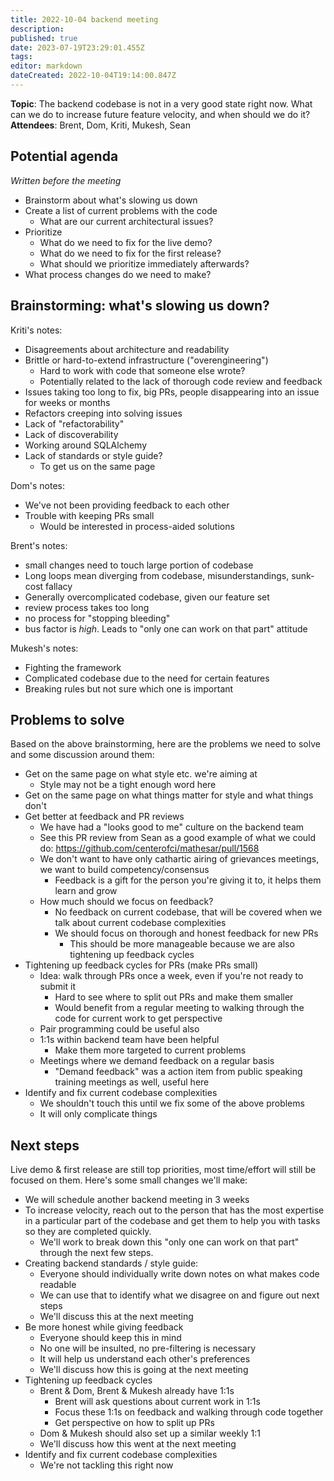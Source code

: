 ```yaml
---
title: 2022-10-04 backend meeting
description: 
published: true
date: 2023-07-19T23:29:01.455Z
tags: 
editor: markdown
dateCreated: 2022-10-04T19:14:00.847Z
---
```


**Topic**: The backend codebase is not in a very good state right now. What can we do to increase future feature velocity, and when should we do it?
**Attendees**: Brent, Dom, Kriti, Mukesh, Sean

## Potential agenda
*Written before the meeting*

- Brainstorm about what's slowing us down
- Create a list of current problems with the code
    - What are our current architectural issues?
- Prioritize
    - What do we need to fix for the live demo?
    - What do we need to fix for the first release?
    - What should we prioritize immediately afterwards?
- What process changes do we need to make?

## Brainstorming: what's slowing us down?
Kriti's notes:
- Disagreements about architecture and readability
- Brittle or hard-to-extend infrastructure ("overengineering")
    - Hard to work with code that someone else wrote?
    - Potentially related to the lack of thorough code review and feedback
- Issues taking too long to fix, big PRs, people disappearing into an issue for weeks or months
- Refactors creeping into solving issues
- Lack of "refactorability"
- Lack of discoverability
- Working around SQLAlchemy
- Lack of standards or style guide?
    - To get us on the same page

Dom's notes:
- We've not been providing feedback to each other
- Trouble with keeping PRs small
    - Would be interested in process-aided solutions

Brent's notes:
- small changes need to touch large portion of codebase
- Long loops mean diverging from codebase, misunderstandings, sunk-cost fallacy
- Generally overcomplicated codebase, given our feature set
- review process takes too long
- no process for "stopping bleeding"
- bus factor is _high_. Leads to "only one can work on that part" attitude

Mukesh's notes:
- Fighting the framework
- Complicated codebase due to the need for certain features
- Breaking rules but not sure which one is important

## Problems to solve
Based on the above brainstorming, here are the problems we need to solve and some discussion around them:

- Get on the same page on what style etc. we're aiming at
    - Style may not be a tight enough word here
- Get on the same page on what things matter for style and what things don't
- Get better at feedback and PR reviews
    - We have had a "looks good to me" culture on the backend team
    - See this PR review from Sean as a good example of what we could do: https://github.com/centerofci/mathesar/pull/1568
    - We don't want to have only cathartic airing of grievances meetings, we want to build competency/consensus
        - Feedback is a gift for the person you're giving it to, it helps them learn and grow
    - How much should we focus on feedback?
        - No feedback on current codebase, that will be covered when we talk about current codebase complexities
        - We should focus on thorough and honest feedback for new PRs
            - This should be more manageable because we are also tightening up feedback cycles
- Tightening up feedback cycles for PRs (make PRs small)
    - Idea: walk through PRs once a week, even if you're not ready to submit it
        - Hard to see where to split out PRs and make them smaller
        - Would benefit from a regular meeting to walking through the code for current work to get perspective
    - Pair programming could be useful also
    - 1:1s within backend team have been helpful
        - Make them more targeted to current problems
    - Meetings where we demand feedback on a regular basis
        - "Demand feedback" was a action item from public speaking training meetings as well, useful here
- Identify and fix current codebase complexities
    - We shouldn't touch this until we fix some of the above problems
    - It will only complicate things

## Next steps
Live demo & first release are still top priorities, most time/effort will still be focused on them. Here's some small changes we'll make:

- We will schedule another backend meeting in 3 weeks
- To increase velocity, reach out to the person that has the most expertise in a particular part of the codebase and get them to help you with tasks so they are completed quickly.
    - We'll work to break down this "only one can work on that part" through the next few steps.
- Creating backend standards / style guide:
    - Everyone should individually write down notes on what makes code readable
    - We can use that to identify what we disagree on and figure out next steps
    - We'll discuss this at the next meeting
- Be more honest while giving feedback
    - Everyone should keep this in mind
    - No one will be insulted, no pre-filtering is necessary
    - It will help us understand each other's preferences
    - We'll discuss how this is going at the next meeting
- Tightening up feedback cycles
    - Brent & Dom, Brent & Mukesh already have 1:1s
        - Brent will ask questions about current work in 1:1s
        - Focus these 1:1s on feedback and walking through code together
        - Get perspective on how to split up PRs
    - Dom & Mukesh should also set up a similar weekly 1:1
    - We'll discuss how this went at the next meeting
- Identify and fix current codebase complexities
    - We're not tackling this right now

